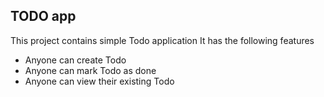 ## TODO app
This project contains simple Todo application
It has the following features

- Anyone can create Todo
- Anyone can mark Todo as done
- Anyone can view their existing Todo